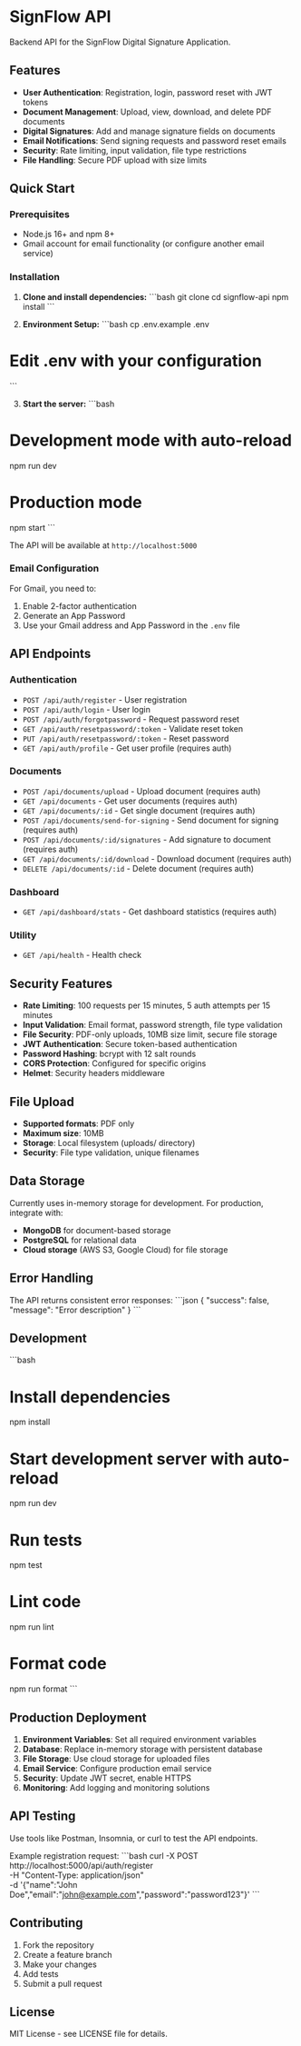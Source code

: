 # SignFlow API

Backend API for the SignFlow Digital Signature Application.

## Features

- **User Authentication**: Registration, login, password reset with JWT tokens
- **Document Management**: Upload, view, download, and delete PDF documents
- **Digital Signatures**: Add and manage signature fields on documents
- **Email Notifications**: Send signing requests and password reset emails
- **Security**: Rate limiting, input validation, file type restrictions
- **File Handling**: Secure PDF upload with size limits

## Quick Start

### Prerequisites

- Node.js 16+ and npm 8+
- Gmail account for email functionality (or configure another email service)

### Installation

1. **Clone and install dependencies:**
\`\`\`bash
git clone <repository-url>
cd signflow-api
npm install
\`\`\`

2. **Environment Setup:**
\`\`\`bash
cp .env.example .env
# Edit .env with your configuration
\`\`\`

3. **Start the server:**
\`\`\`bash
# Development mode with auto-reload
npm run dev

# Production mode
npm start
\`\`\`

The API will be available at `http://localhost:5000`

### Email Configuration

For Gmail, you need to:
1. Enable 2-factor authentication
2. Generate an App Password
3. Use your Gmail address and App Password in the `.env` file

## API Endpoints

### Authentication
- `POST /api/auth/register` - User registration
- `POST /api/auth/login` - User login
- `POST /api/auth/forgotpassword` - Request password reset
- `GET /api/auth/resetpassword/:token` - Validate reset token
- `PUT /api/auth/resetpassword/:token` - Reset password
- `GET /api/auth/profile` - Get user profile (requires auth)

### Documents
- `POST /api/documents/upload` - Upload document (requires auth)
- `GET /api/documents` - Get user documents (requires auth)
- `GET /api/documents/:id` - Get single document (requires auth)
- `POST /api/documents/send-for-signing` - Send document for signing (requires auth)
- `POST /api/documents/:id/signatures` - Add signature to document (requires auth)
- `GET /api/documents/:id/download` - Download document (requires auth)
- `DELETE /api/documents/:id` - Delete document (requires auth)

### Dashboard
- `GET /api/dashboard/stats` - Get dashboard statistics (requires auth)

### Utility
- `GET /api/health` - Health check

## Security Features

- **Rate Limiting**: 100 requests per 15 minutes, 5 auth attempts per 15 minutes
- **Input Validation**: Email format, password strength, file type validation
- **File Security**: PDF-only uploads, 10MB size limit, secure file storage
- **JWT Authentication**: Secure token-based authentication
- **Password Hashing**: bcrypt with 12 salt rounds
- **CORS Protection**: Configured for specific origins
- **Helmet**: Security headers middleware

## File Upload

- **Supported formats**: PDF only
- **Maximum size**: 10MB
- **Storage**: Local filesystem (uploads/ directory)
- **Security**: File type validation, unique filenames

## Data Storage

Currently uses in-memory storage for development. For production, integrate with:
- **MongoDB** for document-based storage
- **PostgreSQL** for relational data
- **Cloud storage** (AWS S3, Google Cloud) for file storage

## Error Handling

The API returns consistent error responses:
\`\`\`json
{
  "success": false,
  "message": "Error description"
}
\`\`\`

## Development

\`\`\`bash
# Install dependencies
npm install

# Start development server with auto-reload
npm run dev

# Run tests
npm test

# Lint code
npm run lint

# Format code
npm run format
\`\`\`

## Production Deployment

1. **Environment Variables**: Set all required environment variables
2. **Database**: Replace in-memory storage with persistent database
3. **File Storage**: Use cloud storage for uploaded files
4. **Email Service**: Configure production email service
5. **Security**: Update JWT secret, enable HTTPS
6. **Monitoring**: Add logging and monitoring solutions

## API Testing

Use tools like Postman, Insomnia, or curl to test the API endpoints.

Example registration request:
\`\`\`bash
curl -X POST http://localhost:5000/api/auth/register \
  -H "Content-Type: application/json" \
  -d '{"name":"John Doe","email":"john@example.com","password":"password123"}'
\`\`\`

## Contributing

1. Fork the repository
2. Create a feature branch
3. Make your changes
4. Add tests
5. Submit a pull request

## License

MIT License - see LICENSE file for details.
